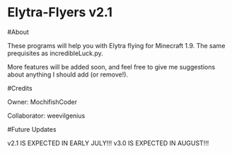 # Elytra-Flyers v2.1

#About

These programs will help you with Elytra flying for Minecraft 1.9. The same prequisites as incredibleLuck.py.

More features will be added soon, and feel free to give me suggestions about anything I should add (or remove!).

#Credits

Owner: MochifishCoder

Collaborator: weevilgenius

#Future Updates

v2.1 IS EXPECTED IN EARLY JULY!!!
v3.0 IS EXPECTED IN AUGUST!!!
